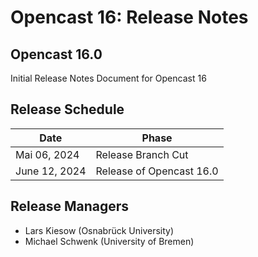 # Opencast 16: Release Notes

## Opencast 16.0

Initial Release Notes Document for Opencast 16


## Release Schedule

| Date              | Phase                    |
|-------------------|--------------------------|
| Mai 06, 2024      | Release Branch Cut       |
| June 12, 2024     | Release of Opencast 16.0 |


## Release Managers

- Lars Kiesow (Osnabrück University)
- Michael Schwenk (University of Bremen)
